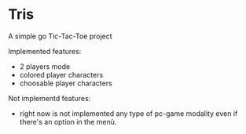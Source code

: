 # Tris
A simple go Tic-Tac-Toe project

Implemented features:
- 2 players mode
- colored player characters
- choosable player characters

Not implementd features: 
- right now is not implemented any type of pc-game modality even if there's an option in the menù.
